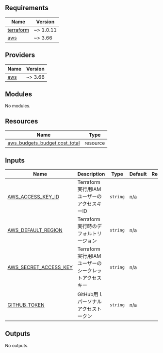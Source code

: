 ## Requirements

| Name | Version |
|------|---------|
| <a name="requirement_terraform"></a> [terraform](#requirement\_terraform) | ~> 1.0.11 |
| <a name="requirement_aws"></a> [aws](#requirement\_aws) | ~> 3.66 |

## Providers

| Name | Version |
|------|---------|
| <a name="provider_aws"></a> [aws](#provider\_aws) | ~> 3.66 |

## Modules

No modules.

## Resources

| Name | Type |
|------|------|
| [aws_budgets_budget.cost_total](https://registry.terraform.io/providers/hashicorp/aws/latest/docs/resources/budgets_budget) | resource |

## Inputs

| Name | Description | Type | Default | Required |
|------|-------------|------|---------|:--------:|
| <a name="input_AWS_ACCESS_KEY_ID"></a> [AWS\_ACCESS\_KEY\_ID](#input\_AWS\_ACCESS\_KEY\_ID) | Terraform実行用IAMユーザーのアクセスキーID | `string` | n/a | yes |
| <a name="input_AWS_DEFAULT_REGION"></a> [AWS\_DEFAULT\_REGION](#input\_AWS\_DEFAULT\_REGION) | Terraform実行時のデフォルトリージョン | `string` | n/a | yes |
| <a name="input_AWS_SECRET_ACCESS_KEY"></a> [AWS\_SECRET\_ACCESS\_KEY](#input\_AWS\_SECRET\_ACCESS\_KEY) | Terraform実行用IAMユーザーのシークレットアクセスキー | `string` | n/a | yes |
| <a name="input_GITHUB_TOKEN"></a> [GITHUB\_TOKEN](#input\_GITHUB\_TOKEN) | GitHub用ｌパーソナルアクセストークン | `string` | n/a | yes |

## Outputs

No outputs.
